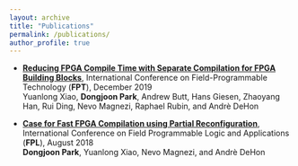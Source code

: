 ```yaml
---
layout: archive
title: "Publications"
permalink: /publications/
author_profile: true
---
```


- [**Reducing FPGA Compile Time with Separate Compilation for FPGA Building Blocks**](http://ic.ese.upenn.edu/pdf/prflow_fpt2019.pdf), International Conference on Field-Programmable Technology (**FPT**), December 2019 \
Yuanlong Xiao, **Dongjoon Park**, Andrew Butt, Hans Giesen, Zhaoyang Han, Rui Ding, Nevo Magnezi, Raphael Rubin, and Andrè DeHon 

- [**Case for Fast FPGA Compilation using Partial Reconfiguration**](http://kalman.mee.tcd.ie/fpl2018/content/pdfs/FPL2018-43iDzVTplcpussvbfIaaHz/grXMmINHFYK2CULuEMkaz/5GLdEAh3KffacB9GvhInYI.pdf), International Conference on Field Programmable Logic and
Applications (**FPL**), August 2018 \
**Dongjoon Park**, Yuanlong Xiao, Nevo Magnezi, and Andrè DeHon
